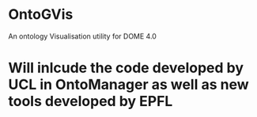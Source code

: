 # OntoGVis
An ontology Visualisation utility for DOME 4.0 
# Will inlcude the code developed by UCL in OntoManager as well as new tools developed by EPFL 


